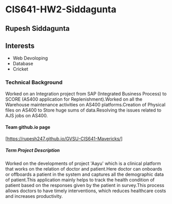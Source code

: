 # CIS641-HW2-Siddagunta
## Rupesh Siddagunta
## Interests
* Web Devoloping
* Database 
* Cricket
### Technical Background
Worked on an Integration project from SAP (Integrated Business Process) to SCORE (AS400 application for Replenishment).Worked on all the Warehouse maintenance activities on AS400 platforms.Creation of Physical files on AS400 to Store huge sums of data.Resolving the issues related to AJS jobs on AS400.
#### Team github.io page
[https://rupesh247.github.io/GVSU-CIS641-Mavericks/]
##### Term Project Description
Worked on the developments of project 'Aayu' which is a clinical platform that works on the relation of doctor and patient.Here doctor can onboards or offboards a patient in the system and captures all the demographic data of patient.This application mainly helps to track the health condition of patient based on the responses given by the patient in survey.This process allows doctors to have timely interventions, which reduces healthcare costs and increases productivity.     

